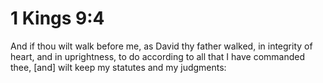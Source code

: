 # 1 Kings 9:4

And if thou wilt walk before me, as David thy father walked, in integrity of heart, and in uprightness, to do according to all that I have commanded thee, [and] wilt keep my statutes and my judgments: